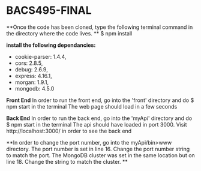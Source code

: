 # BACS495-FINAL

**Once the code has been cloned, type the following terminal command in the directory where the code lives. **
$ npm install

**install the following dependancies:**
* cookie-parser: 1.4.4,
* cors: 2.8.5,
* debug: 2.6.9,
* express: 4.16.1,
* morgan: 1.9.1,
* mongodb: 4.5.0

**Front End**
In order to run the front end, go into the 'front' directory and do $ npm start in the terminal
The web page should load in a few seconds

**Back End**
In order to run the back end, go into the 'myApi' directory and do $ npm start in the terminal
The api should have loaded in port 3000.
Visit http://localhost:3000/ in order to see the back end

**In order to change the port number, go into the myApi/bin>www directory. The port number is set in line 16. Change the port number string to match the port. 
The MongoDB cluster was set in the same location but on line 18. Change the string to match the cluster. **

